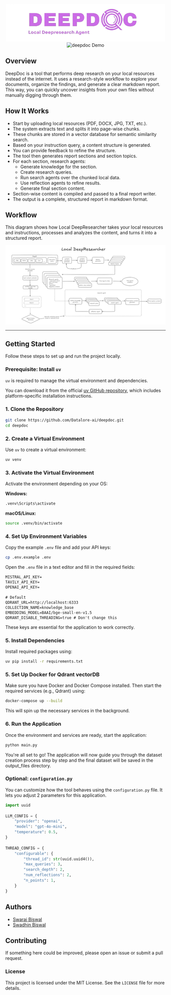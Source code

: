 <div align="center">
  <img src="./assets/deepdoc.png" alt="Datlore.ai" />
</div>
<div align="center">
  <img src="./assets/demo.gif" alt="deepdoc Demo" />
</div>

## Overview

DeepDoc is a tool that performs deep research on your local resources instead of the internet. It uses a research-style workflow to explore your documents, organize the findings, and generate a clear markdown report. This way, you can quickly uncover insights from your own files without manually digging through them.


## How It Works  

- Start by uploading local resources (PDF, DOCX, JPG, TXT, etc.).  
- The system extracts text and splits it into page-wise chunks.  
- These chunks are stored in a vector database for semantic similarity search.  
- Based on your instruction query, a content structure is generated.  
- You can provide feedback to refine the structure.  
- The tool then generates report sections and section topics.  
- For each section, research agents:  
  - Generate knowledge for the section.  
  - Create research queries.  
  - Run search agents over the chunked local data.  
  - Use reflection agents to refine results.  
  - Generate final section content.  
- Section-wise content is compiled and passed to a final report writer.  
- The output is a complete, structured report in markdown format.  


## Workflow  

This diagram shows how Local DeepResearcher takes your local resources and instructions, processes and analyzes the content, and turns it into a structured report.  

![Deep Research Workflow](./assets/workflow.png)


---

## Getting Started

Follow these steps to set up and run the project locally.

### Prerequisite: Install `uv`

`uv` is required to manage the virtual environment and dependencies.

You can download it from the official [uv GitHub repository](https://github.com/astral-sh/uv), which includes platform-specific installation instructions.

### 1. Clone the Repository

```bash
git clone https://github.com/Datalore-ai/deepdoc.git
cd deepdoc
```

### 2. Create a Virtual Environment

Use `uv` to create a virtual environment:

```bash
uv venv
```

### 3. Activate the Virtual Environment

Activate the environment depending on your OS:

**Windows:**
```bash
.venv\Scripts\activate
```

**macOS/Linux:**
```bash
source .venv/bin/activate
```

### 4. Set Up Environment Variables

Copy the example `.env` file and add your API keys:

```bash
cp .env.example .env
```

Open the `.env` file in a text editor and fill in the required fields:

```
MISTRAL_API_KEY=
TAVILY_API_KEY=
OPENAI_API_KEY=

# Default
QDRANT_URL=http://localhost:6333
COLLECTION_NAME=knowledge_base
EMBEDDING_MODEL=BAAI/bge-small-en-v1.5
QDRANT_DISABLE_THREADING=true # Don't change this
```

These keys are essential for the application to work correctly.

### 5. Install Dependencies

Install required packages using:

```bash
uv pip install -r requirements.txt
```

### 5. Set Up Docker for Qdrant vectorDB

Make sure you have Docker and Docker Compose installed. Then start the required services (e.g., Qdrant) using:

```bash
docker-compose up --build
```

This will spin up the necessary services in the background.

### 6. Run the Application

Once the environment and services are ready, start the application:

```bash
python main.py
```

You're all set to go! The application will now guide you through the dataset creation process step by step and the final dataset will be saved in the output_files directory.

### Optional: `configuration.py`

You can customize how the tool behaves using the `configuration.py` file. It lets you adjust 2 parameters for this application.

```python
import uuid

LLM_CONFIG = {
    "provider": "openai",
    "model": "gpt-4o-mini", 
    "temperature": 0.5,
}

THREAD_CONFIG = {
    "configurable": {
        "thread_id": str(uuid.uuid4()),
        "max_queries": 3,
        "search_depth": 2,
        "num_reflections": 2,
        "n_points": 1,
    }
}
```

## Authors

- [Swaraj Biswal](https://github.com/SWARAJ-42)
- [Swadhin Biswal](https://github.com/swadhin505)  


## Contributing

If something here could be improved, please open an issue or submit a pull request.

### License

This project is licensed under the MIT License. See the `LICENSE` file for more details.